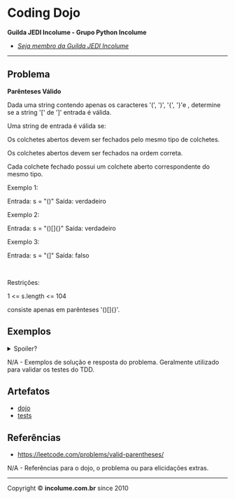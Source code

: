 # Coding Dojo

**Guilda JEDI Incolume - Grupo Python Incolume**

- _[Seja membro da Guilda JEDI Incolume](https://discord.gg/eBNamXVtBW)_

---

## Problema

**Parênteses Válido**


Dada uma string contendo apenas os caracteres '(', ')', '{', '}'e , determine se a string '[' de ']' entrada é válida.

Uma string de entrada é válida se:

Os colchetes abertos devem ser fechados pelo mesmo tipo de colchetes.

Os colchetes abertos devem ser fechados na ordem correta.

Cada colchete fechado possui um colchete aberto correspondente do mesmo tipo.

Exemplo 1:

Entrada: s = "()" 
Saída: verdadeiro 

Exemplo 2:

Entrada: s = "()[]{}" 
Saída: verdadeiro 

Exemplo 3:

Entrada: s = "(]" 
Saída: falso 

 

Restrições:


1 <= s.length <= 104

consiste apenas em parênteses '()[]{}'.


## Exemplos

<details> 
  <summary>Spoiler?</summary> 
   Considerar em caso de fatoração:

    > modo pythônico
    > sem condicionais 
    > estruturas performáticas
    > redução de complexidade ciclomática 
    > análise assintótica de algoritmos (big O)

</details>

N/A - Exemplos de solução e resposta do problema. Geralmente utilizado para validar os testes do TDD.

## Artefatos

- [dojo](__init__.py)
- [tests](test_20240915.py)


## Referências

- https://leetcode.com/problems/valid-parentheses/

N/A - Referências para o dojo, o problema ou para elicidações extras.

---

Copyright &copy; **incolume.com.br** since 2010